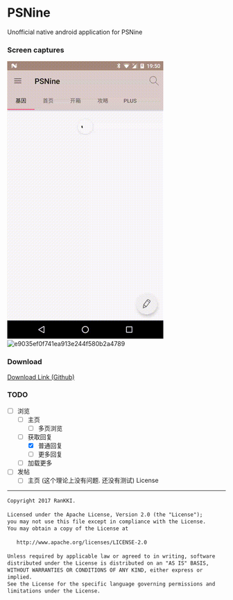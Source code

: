 # PSNine
Unofficial native android application for PSNine

### Screen captures

![1d309577820c8d6d9d7f3f7777514cab](https://raw.githubusercontent.com/RanKKI/PSNine/master/res/1d309577820c8d6d9d7f3f7777514cab.gif)![e9035ef0f741ea913e244f580b2a4789](https://raw.githubusercontent.com/RanKKI/PSNine/master/res/e9035ef0f741ea913e244f580b2a4789.gif)

### Download

[Download Link (Github) ](https://github.com/RanKKI/PSNine/blob/master/app/app-release.apk?raw=true "Download Link (Github)")

### TODO
- [ ] 浏览
    - [ ] 主页
        - [ ] 多页浏览
    - [ ] 获取回复
        - [x] 普通回复
        - [ ] 更多回复
    - [ ] 加载更多
- [ ] 发帖
    - [ ] 主页 (这个理论上没有问题. 还没有测试)
License
-------

    Copyright 2017 RanKKI.

    Licensed under the Apache License, Version 2.0 (the "License");
    you may not use this file except in compliance with the License.
    You may obtain a copy of the License at

       http://www.apache.org/licenses/LICENSE-2.0

    Unless required by applicable law or agreed to in writing, software
    distributed under the License is distributed on an "AS IS" BASIS,
    WITHOUT WARRANTIES OR CONDITIONS OF ANY KIND, either express or implied.
    See the License for the specific language governing permissions and
    limitations under the License.